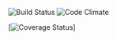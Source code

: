 ![Build Status](https://codeship.com/projects/0c4c1b30-c932-0134-e478-6a795a0b4831/status?branch=master)
![Code Climate](https://codeclimate.com/github/rikikonikoff/breakable_toy.png)
<!-- ![Coverage Status](https://coveralls.io/repos/rikikonikoff/breakable_toy/badge.png) -->
[![Coverage Status](https://coveralls.io/repos/github/rikikonikoff/breakable_toy/badge.svg?branch=master)]
